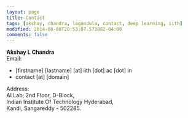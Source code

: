 ```yaml
---
layout: page
title: Contact
tags: [akshay, chandra, lagandula, contact, deep learning, iith]
modified: 2014-08-08T20:53:07.573882-04:00
comments: false
---
```

<!--
<div>
    <div id="goog-fixurl">
        <form method="POST" action="//formspree.io/akshaychandra111@gmail.com">
        <input type="text" name="name" placeholder="Your name" id="goog-wm-qt"> <br>
        <input type="email" name="_replyto" placeholder="Your email" id="goog-wm-qt" required> <br>
        <textarea name="message" placeholder="Your message" id="goog-wm-qt" rows="5" required></textarea><br>
        <button type="submit" id="goog-wm-sb" value='Send'>Send</button>
        </form>
    </div>
</div>
<br>
 <br> -->

**Akshay L Chandra**  
Email:  

* [firstname] [lastname] [at] iith [dot] ac [dot] in  
* contact [at] [domain]

Address:  
AI Lab, 2nd Floor, D-Block,  
Indian Institute Of Technology Hyderabad,  
Kandi, Sangareddy - 502285.  
